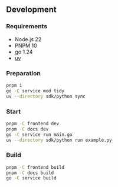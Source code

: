 ## Development

### Requirements

- Node.js 22
- PNPM 10
- go 1.24
- [uv](https://docs.astral.sh/uv/)

### Preparation

```sh
pnpm i
go -C service mod tidy
uv --directory sdk/python sync
```

### Start

```sh
pnpm -C frontend dev
pnpm -C docs dev
go -C service run main.go
uv --directory sdk/python run example.py
```

### Build

```sh
pnpm -C frontend build
pnpm -C docs build
go -C service build
```
